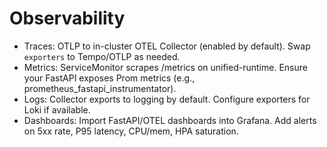 # Observability

- Traces: OTLP to in-cluster OTEL Collector (enabled by default). Swap `exporters` to Tempo/OTLP as needed.
- Metrics: ServiceMonitor scrapes /metrics on unified-runtime. Ensure your FastAPI exposes Prom metrics (e.g., prometheus_fastapi_instrumentator).
- Logs: Collector exports to logging by default. Configure exporters for Loki if available.
- Dashboards: Import FastAPI/OTEL dashboards into Grafana. Add alerts on 5xx rate, P95 latency, CPU/mem, HPA saturation.
